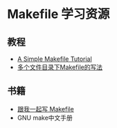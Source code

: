 # Makefile 学习资源

## 教程
- [A Simple Makefile Tutorial](http://www.cs.colby.edu/maxwell/courses/tutorials/maketutor/)
- [多个文件目录下Makefile的写法](http://www.cnblogs.com/Anker/p/3242207.html)



## 书籍
- [跟我一起写 Makefile](http://scc.qibebt.cas.cn/docs/linux/base/%B8%FA%CE%D2%D2%BB%C6%F0%D0%B4Makefile-%B3%C2%F0%A9.pdf)
- GNU make中文手册